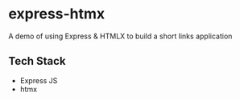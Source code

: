 # express-htmx

A demo of using Express &amp; HTMLX to build a short links application

## Tech Stack
- Express JS
- htmx
